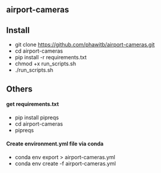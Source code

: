 ## airport-cameras

## Install
- git clone https://github.com/phawitb/airport-cameras.git
- cd airport-cameras
- pip install -r requirements.txt
- chmod +x run_scripts.sh
- ./run_scripts.sh

## Others
#### get requirements.txt
- pip install pipreqs
- cd airport-cameras
- pipreqs

#### Create environment.yml file via conda
- conda env export > airport-cameras.yml
- conda env create -f airport-cameras.yml



